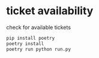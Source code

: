 # ticket availability

check for available tickets 

```bash
pip install poetry
poetry install
poetry run python run.py
```